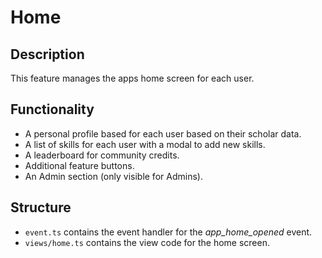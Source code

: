 # Home

## Description

This feature manages the apps home screen for each user.

## Functionality

- A personal profile based for each user based on their scholar data.
- A list of skills for each user with a modal to add new skills.
- A leaderboard for community credits.
- Additional feature buttons.
- An Admin section (only visible for Admins).

## Structure

- `event.ts` contains the event handler for the _app_home_opened_ event.
- `views/home.ts` contains the view code for the home screen.
